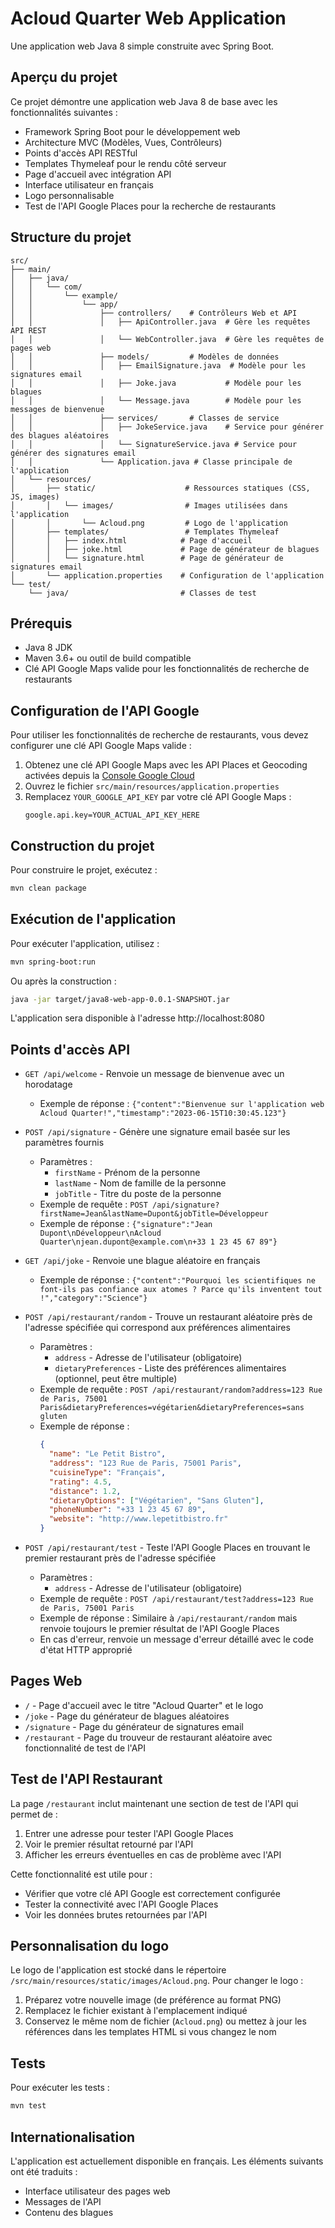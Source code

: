 # Acloud Quarter Web Application

Une application web Java 8 simple construite avec Spring Boot.

## Aperçu du projet

Ce projet démontre une application web Java 8 de base avec les fonctionnalités suivantes :
- Framework Spring Boot pour le développement web
- Architecture MVC (Modèles, Vues, Contrôleurs)
- Points d'accès API RESTful
- Templates Thymeleaf pour le rendu côté serveur
- Page d'accueil avec intégration API
- Interface utilisateur en français
- Logo personnalisable
- Test de l'API Google Places pour la recherche de restaurants

## Structure du projet

```
src/
├── main/
│   ├── java/
│   │   └── com/
│   │       └── example/
│   │           └── app/
│   │               ├── controllers/    # Contrôleurs Web et API
│   │               │   ├── ApiController.java  # Gère les requêtes API REST
│   │               │   └── WebController.java  # Gère les requêtes de pages web
│   │               ├── models/         # Modèles de données
│   │               │   ├── EmailSignature.java  # Modèle pour les signatures email
│   │               │   ├── Joke.java           # Modèle pour les blagues
│   │               │   └── Message.java        # Modèle pour les messages de bienvenue
│   │               ├── services/       # Classes de service
│   │               │   ├── JokeService.java    # Service pour générer des blagues aléatoires
│   │               │   └── SignatureService.java # Service pour générer des signatures email
│   │               └── Application.java # Classe principale de l'application
│   └── resources/
│       ├── static/                    # Ressources statiques (CSS, JS, images)
│       │   └── images/                # Images utilisées dans l'application
│       │       └── Acloud.png         # Logo de l'application
│       ├── templates/                 # Templates Thymeleaf
│       │   ├── index.html            # Page d'accueil
│       │   ├── joke.html             # Page de générateur de blagues
│       │   └── signature.html        # Page de générateur de signatures email
│       └── application.properties    # Configuration de l'application
└── test/
    └── java/                         # Classes de test
```

## Prérequis

- Java 8 JDK
- Maven 3.6+ ou outil de build compatible
- Clé API Google Maps valide pour les fonctionnalités de recherche de restaurants

## Configuration de l'API Google

Pour utiliser les fonctionnalités de recherche de restaurants, vous devez configurer une clé API Google Maps valide :

1. Obtenez une clé API Google Maps avec les API Places et Geocoding activées depuis la [Console Google Cloud](https://console.cloud.google.com/)
2. Ouvrez le fichier `src/main/resources/application.properties`
3. Remplacez `YOUR_GOOGLE_API_KEY` par votre clé API Google Maps :
   ```
   google.api.key=YOUR_ACTUAL_API_KEY_HERE
   ```

## Construction du projet

Pour construire le projet, exécutez :

```bash
mvn clean package
```

## Exécution de l'application

Pour exécuter l'application, utilisez :

```bash
mvn spring-boot:run
```

Ou après la construction :

```bash
java -jar target/java8-web-app-0.0.1-SNAPSHOT.jar
```

L'application sera disponible à l'adresse http://localhost:8080

## Points d'accès API

- `GET /api/welcome` - Renvoie un message de bienvenue avec un horodatage
  - Exemple de réponse : `{"content":"Bienvenue sur l'application web Acloud Quarter!","timestamp":"2023-06-15T10:30:45.123"}`

- `POST /api/signature` - Génère une signature email basée sur les paramètres fournis
  - Paramètres :
    - `firstName` - Prénom de la personne
    - `lastName` - Nom de famille de la personne
    - `jobTitle` - Titre du poste de la personne
  - Exemple de requête : `POST /api/signature?firstName=Jean&lastName=Dupont&jobTitle=Développeur`
  - Exemple de réponse : `{"signature":"Jean Dupont\nDéveloppeur\nAcloud Quarter\njean.dupont@example.com\n+33 1 23 45 67 89"}`

- `GET /api/joke` - Renvoie une blague aléatoire en français
  - Exemple de réponse : `{"content":"Pourquoi les scientifiques ne font-ils pas confiance aux atomes ? Parce qu'ils inventent tout !","category":"Science"}`

- `POST /api/restaurant/random` - Trouve un restaurant aléatoire près de l'adresse spécifiée qui correspond aux préférences alimentaires
  - Paramètres :
    - `address` - Adresse de l'utilisateur (obligatoire)
    - `dietaryPreferences` - Liste des préférences alimentaires (optionnel, peut être multiple)
  - Exemple de requête : `POST /api/restaurant/random?address=123 Rue de Paris, 75001 Paris&dietaryPreferences=végétarien&dietaryPreferences=sans gluten`
  - Exemple de réponse : 
    ```json
    {
      "name": "Le Petit Bistro",
      "address": "123 Rue de Paris, 75001 Paris",
      "cuisineType": "Français",
      "rating": 4.5,
      "distance": 1.2,
      "dietaryOptions": ["Végétarien", "Sans Gluten"],
      "phoneNumber": "+33 1 23 45 67 89",
      "website": "http://www.lepetitbistro.fr"
    }
    ```

- `POST /api/restaurant/test` - Teste l'API Google Places en trouvant le premier restaurant près de l'adresse spécifiée
  - Paramètres :
    - `address` - Adresse de l'utilisateur (obligatoire)
  - Exemple de requête : `POST /api/restaurant/test?address=123 Rue de Paris, 75001 Paris`
  - Exemple de réponse : Similaire à `/api/restaurant/random` mais renvoie toujours le premier résultat de l'API Google Places
  - En cas d'erreur, renvoie un message d'erreur détaillé avec le code d'état HTTP approprié

## Pages Web

- `/` - Page d'accueil avec le titre "Acloud Quarter" et le logo
- `/joke` - Page du générateur de blagues aléatoires
- `/signature` - Page du générateur de signatures email
- `/restaurant` - Page du trouveur de restaurant aléatoire avec fonctionnalité de test de l'API

## Test de l'API Restaurant

La page `/restaurant` inclut maintenant une section de test de l'API qui permet de :

1. Entrer une adresse pour tester l'API Google Places
2. Voir le premier résultat retourné par l'API
3. Afficher les erreurs éventuelles en cas de problème avec l'API

Cette fonctionnalité est utile pour :
- Vérifier que votre clé API Google est correctement configurée
- Tester la connectivité avec l'API Google Places
- Voir les données brutes retournées par l'API

## Personnalisation du logo

Le logo de l'application est stocké dans le répertoire `/src/main/resources/static/images/Acloud.png`. Pour changer le logo :

1. Préparez votre nouvelle image (de préférence au format PNG)
2. Remplacez le fichier existant à l'emplacement indiqué
3. Conservez le même nom de fichier (`Acloud.png`) ou mettez à jour les références dans les templates HTML si vous changez le nom

## Tests

Pour exécuter les tests :

```bash
mvn test
```

## Internationalisation

L'application est actuellement disponible en français. Les éléments suivants ont été traduits :
- Interface utilisateur des pages web
- Messages de l'API
- Contenu des blagues
